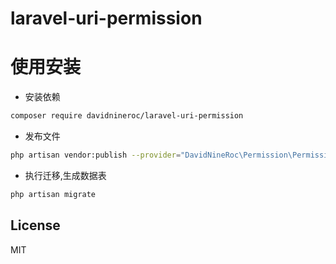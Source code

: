 # laravel-uri-permission

# 使用安装
* 安装依赖
``` bash
composer require davidnineroc/laravel-uri-permission
```
* 发布文件
```bash
php artisan vendor:publish --provider="DavidNineRoc\Permission\PermissionServiceProvider"
```

* 执行迁移,生成数据表
```bash
php artisan migrate
```

## License

MIT
